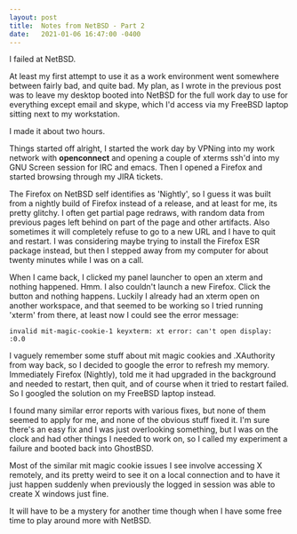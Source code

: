 ```yaml
---
layout: post
title:  Notes from NetBSD - Part 2
date:   2021-01-06 16:47:00 -0400
---
```


I failed at NetBSD.

At least my first attempt to use it as a work environment went somewhere between fairly bad, and quite bad. My plan, as I wrote in the previous post was to leave my desktop booted into NetBSD for the full work day to use for everything except email and skype, which I'd access via my FreeBSD laptop sitting next to my workstation.

I made it about two hours.

Things started off alright, I started the work day by VPNing into my work network with **openconnect** and opening a couple of xterms ssh'd into my GNU Screen session for IRC and emacs. Then I opened a Firefox and started browsing through my JIRA tickets.

The Firefox on NetBSD self identifies as 'Nightly', so I guess it was built from a nightly build of Firefox instead of a release, and at least for me, its pretty glitchy. I often get partial page redraws, with random data from previous pages left behind on part of the page and other artifacts. Also sometimes it will completely refuse to go to a new URL and I have to quit and restart. I was considering maybe trying to install the Firefox ESR package instead, but then I stepped away from my computer for about twenty minutes while I was on a call.

When I came back, I clicked my panel launcher to open an xterm and nothing happened. Hmm. I also couldn't launch a new Firefox. Click the button and nothing happens. Luckily I already had an xterm open on another workspace, and that seemed to be working so I tried running 'xterm' from there, at least now I could see the error message:

~~~
invalid mit-magic-cookie-1 keyxterm: xt error: can't open display: :0.0
~~~~

I vaguely remember some stuff about mit magic cookies and .XAuthority from way back, so I decided to google the error to refresh my memory. Immediately Firefox (Nightly), told me it had upgraded in the background and needed to restart, then quit, and of course when it tried to restart failed. So I googled the solution on my FreeBSD laptop instead.

I found many similar error reports with various fixes, but none of them seemed to apply for me, and none of the obvious stuff fixed it. I'm sure there's an easy fix and I was just overlooking something, but I was on the clock and had other things I needed to work on, so I called my experiment a failure and booted back into GhostBSD.

Most of the similar mit magic cookie issues I see involve accessing X remotely, and its pretty weird to see it on a local connection and to have it just happen suddenly when previously the logged in session was able to create X windows just fine.

It will have to be a mystery for another time though when I have some free time to play around more with NetBSD. 




















